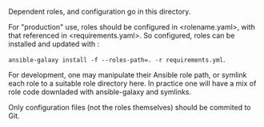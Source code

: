 Dependent roles, and configuration go in this directory.

For "production" use, roles should be configured in <rolename.yaml>, with that referenced in <requirements.yaml>. So configured, roles can be installed and updated with :

`ansible-galaxy install -f --roles-path=. -r requirements.yml`.

For development, one may manipulate their Ansible role path, or symlink each role to a suitable role directory here. In practice one will have a mix of role code downladed with ansible-galaxy and symlinks.

Only configuration files (not the roles themselves) should be commited to Git.


